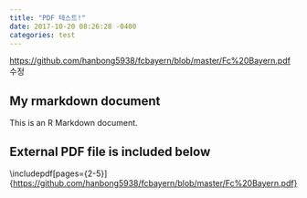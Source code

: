 ```yaml
---
title: "PDF 테스트!"
date: 2017-10-20 08:26:28 -0400
categories: test
---
```

https://github.com/hanbong5938/fcbayern/blob/master/Fc%20Bayern.pdf
수정

## My rmarkdown document

This is an R Markdown document.

## External PDF file is included below

\includepdf[pages={2-5}]{https://github.com/hanbong5938/fcbayern/blob/master/Fc%20Bayern.pdf}
